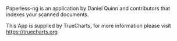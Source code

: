 Paperless-ng is an application by Daniel Quinn and contributors that indexes your scanned documents.

This App is supplied by TrueCharts, for more information please visit https://truecharts.org
